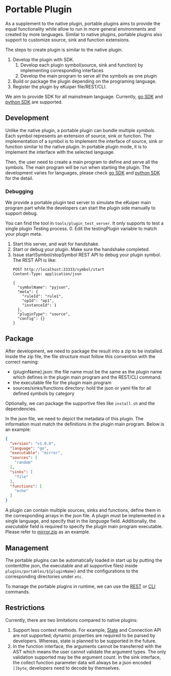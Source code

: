 # Portable Plugin

As a supplement to the native plugin, portable plugins aims to provide the equal functionality while allow to run in more general environments and created by more languages. Similar to native plugins, portable plugins also support to customize source, sink and function extensions.

The steps to create plugin is similar to the native plugin.

1. Develop the plugin with SDK.
    1. Develop each plugin symbol(source, sink and function) by implementing corresponding interfaces
    2. Develop the main program to serve all the symbols as one plugin
2. Build or package the plugin depending on the programing language.
3. Register the plugin by eKuiper file/REST/CLI.

We aim to provide SDK for all mainstream language. Currently, [go SDK](go_sdk.md) and [python SDK](python_sdk.md) are supported.

## Development

Unlike the native plugin, a portable plugin can bundle multiple *symbols*. Each symbol represents an extension of source, sink or function. The implementation of a symbol is to implement the interface of source, sink or function similar to the native plugin. In portable plugin mode, it is to implement the interface with the selected language. 

Then, the user need to create a main program to define and serve all the symbols. The main program will be run when starting the plugin. The development varies for languages, please check [go SDK](go_sdk.md) and [python SDK](python_sdk.md) for the detail.

### Debugging

We provide a portable plugin test server to simulate the eKuiper main program part while the developers can start the plugin side manually to support debug.

You can find the tool in `tools/plugin_test_server`. It only supports to test a single plugin Testing process.
0. Edit the testingPlugin variable to match your plugin meta.
1. Start this server, and wait for handshake.
2. Start or debug your plugin. Make sure the handshake completed.
3. Issue startSymbol/stopSymbol REST API  to debug your plugin symbol. The REST API is like:
   ```
   POST http://localhost:33333/symbol/start
   Content-Type: application/json
   
   {
     "symbolName": "pyjson",
     "meta": {
       "ruleId": "rule1",
       "opId": "op1",
       "instanceId": 1
     },
     "pluginType": "source",
     "config": {}
   }
   ```

## Package

After development, we need to package the result into a zip to be installed. Inside the zip file, the file structure must follow this convention with the correct naming:

- {pluginName}.json: the file name must be the same as the plugin name which defines in the plugin main program and the REST/CLI command.
- the executable file for the plugin main program
- sources/sinks/functions directory: hold the json or yaml file for all defined symbols by category

Optionally, we can package the supportive files like `install.sh` and the dependencies.

In the json file, we need to depict the metadata of this plugin. The information must match the definitions in the plugin main program. Below is an example:

```json
{
  "version": "v1.0.0",
  "language": "go",
  "executable": "mirror",
  "sources": [
    "random"
  ],
  "sinks": [
    "file"
  ],
  "functions": [
    "echo"
  ]
}
```

A plugin can contain multiple sources, sinks and functions, define them in the corresponding arrays in the json file. A plugin must be implemented in a single language, and specify that in the *language* field. Additionally, the *executable* field is required to specify the plugin main program executable. Please refer to [mirror.zip](https://github.com/lf-edge/ekuiper/blob/master/internal/plugin/testzips/portables/mirror.zip) as an example.

## Management

The portable plugins can be automatically loaded in start up by putting the content(the json, the executable and all supportive files) inside `plugins/portables/${pluginName}` and the configurations to the corresponding directories under `etc`.

To manage the portable plugins in runtime, we can use the [REST](../../restapi/plugins.md) or [CLI](../../cli/plugins.md) commands.

## Restrictions

Currently, there are two limitations compared to native plugins:

1. Support less context methods. For example, [State](../native/overview.md#state-storage) and Connection API are not supported; dynamic properties are required to be parsed by developers. Whereas, state is planned to be supported in the future.
2. In the function interface, the arguments cannot be transferred with the AST which means the user cannot validate the argument types. The only validation supported may be the argument count. In the sink interface, the collect function parameter data will always be a json encoded `[]byte`, developers need to decode by themselves.

